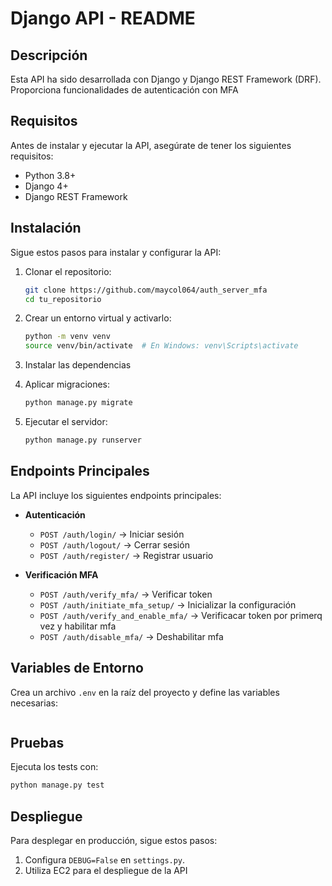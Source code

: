 # Django API - README

## Descripción
Esta API ha sido desarrollada con Django y Django REST Framework (DRF). Proporciona funcionalidades de autenticación con MFA
## Requisitos
Antes de instalar y ejecutar la API, asegúrate de tener los siguientes requisitos:

- Python 3.8+
- Django 4+
- Django REST Framework

## Instalación
Sigue estos pasos para instalar y configurar la API:

1. Clonar el repositorio:
   ```bash
   git clone https://github.com/maycol064/auth_server_mfa
   cd tu_repositorio
   ```

2. Crear un entorno virtual y activarlo:
   ```bash
   python -m venv venv
   source venv/bin/activate  # En Windows: venv\Scripts\activate
   ```

3. Instalar las dependencias

5. Aplicar migraciones:
   ```bash
   python manage.py migrate
   ```

7. Ejecutar el servidor:
   ```bash
   python manage.py runserver
   ```

## Endpoints Principales
La API incluye los siguientes endpoints principales:

- **Autenticación**
  - `POST /auth/login/` → Iniciar sesión
  - `POST /auth/logout/` → Cerrar sesión
  - `POST /auth/register/` → Registrar usuario
  
- **Verificación MFA**
  - `POST /auth/verify_mfa/` → Verificar token
  - `POST /auth/initiate_mfa_setup/` → Inicializar la configuración
  - `POST /auth/verify_and_enable_mfa/` → Verificacar token por primerq vez y habilitar mfa
  - `POST /auth/disable_mfa/` → Deshabilitar mfa


## Variables de Entorno
Crea un archivo `.env` en la raíz del proyecto y define las variables necesarias:
```
```

## Pruebas
Ejecuta los tests con:
```bash
python manage.py test
```

## Despliegue
Para desplegar en producción, sigue estos pasos:
1. Configura `DEBUG=False` en `settings.py`.
2. Utiliza EC2 para el despliegue de la API